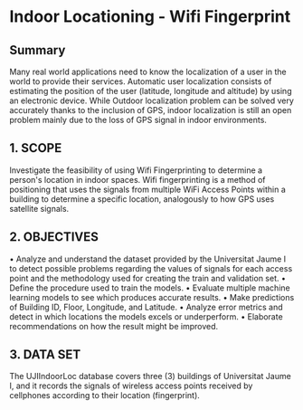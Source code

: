 # Indoor Locationing - Wifi Fingerprint

##
## Summary
Many real world applications need to know the localization of a user in the world to provide their services. Automatic user localization consists of estimating the position of the user (latitude, longitude and altitude) by using an electronic device. While Outdoor localization problem can be solved very accurately thanks to the inclusion of GPS, indoor localization is still an open problem mainly due to the loss of GPS signal in indoor environments.
##

##
## 1.	SCOPE
Investigate the feasibility of using Wifi Fingerprinting to determine a person's location in indoor spaces. Wifi fingerprinting is a method of positioning that uses the signals from multiple WiFi Access Points within a building to determine a specific location, analogously to how GPS uses satellite signals. 
##

##
## 2.	OBJECTIVES
•	Analyze and understand the dataset provided by the Universitat Jaume I to detect possible problems regarding the values of signals for each access point and the methodology used for creating the train and validation set.
•	Define the procedure used to train the models.
•	Evaluate multiple machine learning models to see which produces accurate results.
•	Make predictions of Building ID, Floor, Longitude, and Latitude.
•	Analyze error metrics and detect in which locations the models excels or underperform.
•	Elaborate recommendations on how the result might be improved.
##

##
## 3.	DATA SET
The UJIIndoorLoc database covers three (3) buildings of Universitat Jaume I, and it records the signals of wireless access points received by cellphones according to their location (fingerprint). 
##
